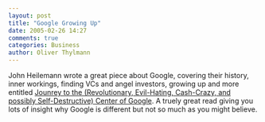 ```yaml
---
layout: post
title: "Google Growing Up"
date: 2005-02-26 14:27
comments: true
categories: Business
author: Oliver Thylmann
---
```



John Heilemann wrote a great piece about Google, covering their history, inner workings, finding VCs and angel investors, growing up and more entitled [Jounrey to the (Revolutionary, Evil-Hating, Cash-Crazy, and possibly Self-Destructive) Center of Google](http://men.style.com/gq/features/full?id=content_422). A truely great read giving you lots of insight why Google is different but not so much as you might believe.


